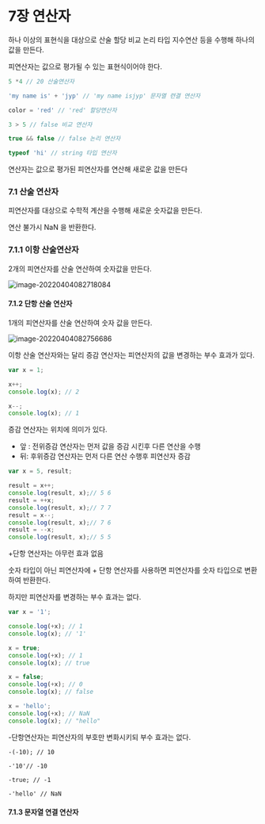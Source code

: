 # 7장 연산자

하나 이상의 표현식을 대상으로 산술 할당 비교 논리 타입 지수연산 등을 수행해 하나의 값을 만든다.

피연산자는 값으로 평가될 수 있는 표현식이어야 한다.

```js
5 *4 // 20 산술연산자

'my name is' + 'jyp' // 'my name isjyp' 문자열 련결 연산자

color = 'red' // 'red' 할당연산자

3 > 5 // false 비교 연산자

true && false // false 논리 연산자

typeof 'hi' // string 타입 연산자
```

연산자는 값으로  평가된 피연산자를 연산해 새로운 값을 만든다

### 7.1 산술 연산자

피연산자를 대상으로 수학적 계산을 수행해 새로운 숫자값을 만든다.

연산 불가시 NaN 을 반환한다.

### 7.1.1 이항 산술연산자

2개의 피연산자를 산술 연산하여 숫자값을 만든다.

![image-20220404082718084](C:/Users/multicampus/AppData/Roaming/Typora/typora-user-images/image-20220404082718084.png)

#### 7.1.2 단항 산술 연산자

1개의 피연산자를 산술 연산하여 숫자 값을 만든다.

![image-20220404082756686](C:/Users/multicampus/AppData/Roaming/Typora/typora-user-images/image-20220404082756686.png)

이항 산술 연산자와는 달리 증감 연산자는 피연산자의 값을 변경하는 부수 효과가 있다.

```js
var x = 1;

x++;
console.log(x); // 2

x--;
console.log(x); // 1
```

증감 연산자는 위치에 의미가 있다.

- 앞 : 전위증감 연산자는 먼저 값을 증감 시킨후 다른 연산을 수행
- 뒤: 후위증감 연산자는 먼저 다른 연산 수행후 피연산자 증감

```js
var x = 5, result;

result = x++;
console.log(result, x);// 5 6
result = ++x;
console.log(result, x);// 7 7
result = x--;
console.log(result, x);// 7 6
result = --x;
console.log(result, x);// 5 5
```

+단항 연산자는 아무런 효과 없음

숫자 타입이 아닌 피연산자에 + 단항 연산자를 사용하면 피연산자를 숫자 타입으로 변환하여 반환한다.

하지만 피연산자를 변경하는 부수 효과는 없다.

```js
var x = '1';

console.log(+x); // 1
console.log(x); // '1'

x = true;
console.log(+x); // 1
console.log(x); // true

x = false;
console.log(+x); // 0
console.log(x); // false

x = 'hello';
console.log(+x); // NaN
console.log(x); // "hello"
```

-단항연산자는 피연산자의 부호만 변화시키되 부수 효과는 없다.

```JS
-(-10); // 10

-'10'// -10

-true; // -1

-'hello' // NaN
```

#### 7.1.3 문자열 연결 연산자

